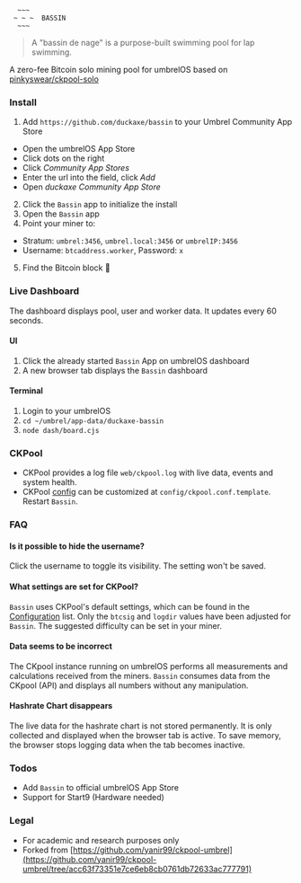 ```
  ~~~
 ~ ~ ~  BASSIN
  ~~~
```

> A "bassin de nage" is a purpose-built swimming pool for lap swimming.

A zero-fee Bitcoin solo mining pool for umbrelOS based on [pinkyswear/ckpool-solo](https://hub.docker.com/r/pinkyswear/ckpool-solo)

### Install

1. Add `https://github.com/duckaxe/bassin` to your Umbrel Community App Store
  * Open the umbrelOS App Store
  * Click dots on the right
  * Click *Community App Stores*
  * Enter the url into the field, click *Add*
  * Open *duckaxe Community App Store*
2. Click the `Bassin` app to initialize the install
3. Open the `Bassin` app
4. Point your miner to:
  * Stratum: `umbrel:3456`, `umbrel.local:3456` or `umbrelIP:3456`
  * Username: `btcaddress.worker`, Password: `x`
5. Find the Bitcoin block 🎉


### Live Dashboard

The dashboard displays pool, user and worker data. It updates every 60 seconds.

#### UI

1. Click the already started `Bassin` App on umbrelOS dashboard
2. A new browser tab displays the `Bassin` dashboard

#### Terminal

1. Login to your umbrelOS
2. `cd ~/umbrel/app-data/duckaxe-bassin`
3. `node dash/board.cjs`


### CKPool

* CKPool provides a log file `web/ckpool.log` with live data, events and system health.
* CKPool [config](https://hub.docker.com/r/pinkyswear/ckpool-solo#confckpoolconf) can be customized at `config/ckpool.conf.template`. Restart `Bassin`.


### FAQ

#### Is it possible to hide the username?

Click the username to toggle its visibility. The setting won't be saved.

#### What settings are set for CKPool?

`Bassin` uses CKPool's default settings, which can be found in the [Configuration](https://hub.docker.com/r/pinkyswear/ckpool-solo#configuration) list. Only the `btcsig` and `logdir` values have been adjusted for `Bassin`. The suggested difficulty can be set in your miner.

#### Data seems to be incorrect

The CKpool instance running on umbrelOS performs all measurements and calculations received from the miners. `Bassin` consumes data from the CKpool (API) and displays all numbers without any manipulation.

#### Hashrate Chart disappears

The live data for the hashrate chart is not stored permanently. It is only collected and displayed when the browser tab is active. To save memory, the browser stops logging data when the tab becomes inactive.


### Todos

* Add `Bassin` to official umbrelOS App Store
* Support for Start9 (Hardware needed)


### Legal
* For academic and research purposes only
* Forked from [https://github.com/yanir99/ckpool-umbrel](https://github.com/yanir99/ckpool-umbrel/tree/acc63f73351e7ce6eb8cb0761db72633ac777791)